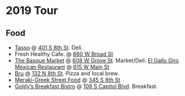 # 2019 Tour

## Food

* [Tasso](http://tassoboise.com) @ [401 S 8th St](https://www.yelp.com/map/tasso-boise). Deli.
* Fresh Healthy Cafe.  @ [860 W Broad St](https://www.yelp.com/map/fresh-healthy-cafe-boise)
* [The Basque Market](http://thebasquemarket.com) @ [608 W Grove St](https://www.yelp.com/map/the-basque-market-boise).  Market/Deli.
[El Gallo Giro Mexican Restaurant](http://gallogiroboise.com) @ [615 W Main St](https://www.google.com/maps/place/El+Gallo+Giro+Mexican+Restaurant/@43.614323,-116.2026869,19.46z/data=!4m13!1m7!3m6!1s0x54aef172e947b49d:0x9a5b989b36679d9b!2sBoise,+ID!3b1!8m2!3d43.6150186!4d-116.2023137!3m4!1s0x54aef8e4b6356fad:0x74e5fb2235fc1b88!8m2!3d43.6146238!4d-116.2019876)
* [Bru](http://brutaproom.com) @ [132 N 8th St](https://www.yelp.com/map/bru-boise-3). Pizza and local brew.
* [Meraki-Greek Street Food](http://merakigsf.com) @ [345 S 8th St](https://www.yelp.com/map/meraki-greek-street-food-boise)
* [Goldy’s Breakfast Bistro](http://goldysbreakfastbistro.com) @ [108 S Capitol Blvd](https://www.yelp.com/map/goldys-breakfast-bistro-boise).  Breakfast.
